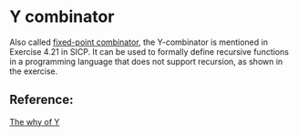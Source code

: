 Y combinator
===

Also called [fixed-point combinator](https://en.wikipedia.org/wiki/Fixed-point_combinator), the Y-combinator is mentioned in Exercise 4.21 in SICP. It can be used to formally define recursive functions in a programming language that does not support recursion, as shown in the exercise.

Reference:
---
[The why of Y](http://dreamsongs.com/Files/WhyOfY.pdf)
